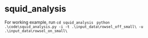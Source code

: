 # squid_analysis
For working example, run 
`cd squid_analysis`
` python .\code\squid_analysis.py -i -t .\input_data\rowsel_off_small\ -u .\input_data\rowsel_on_small\`
